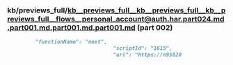 ### kb/previews_full/kb__previews_full__kb__previews_full__kb__previews_full__flows__personal_account@auth.har.part024.md.part001.md.part001.md.part001.md (part 002)

```md
         "functionName": "next",
                                  "scriptId": "1615",
                                  "url": "https://n95820
```

```
